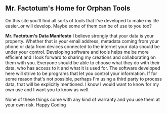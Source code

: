 ## Mr. Factotum's Home for Orphan Tools

On this site you'll find all sorts of tools that I've developed to make my life easier..or will develop. Maybe some of them can be of use to you too?

**Mr. Factotum's Data Manifesto**
I believe strongly that your data is your property. Whether that is your email address, metadata coming from your phone or data from devices connected to the internet your data should be under your control. Developing software and tools helps me be more efficient and I look forward to sharing my creations and collaborating on them with you. Everyone should be able to choose what they do with their data, who has access to it and what it is used for. The software developed here will strive to be programs that let you control your information. If for some reason that's not possible, perhaps I'm using a third party to process data, that will be explicitly mentioned. I know I would want to know for my own use and I want you to know as well. 

None of these things come with any kind of warranty and you use them at your own risk. Happy Coding
